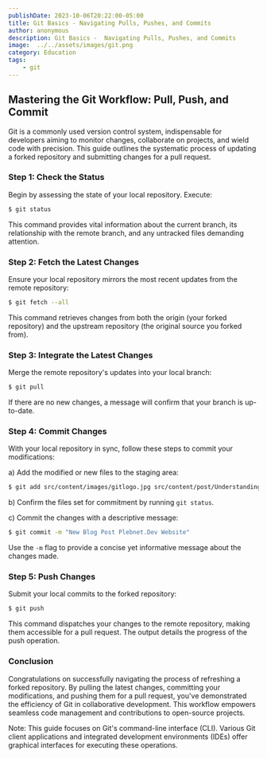```yaml
---
publishDate: 2023-10-06T20:22:00-05:00
title: Git Basics - Navigating Pulls, Pushes, and Commits
author: anonymous
description: Git Basics -  Navigating Pulls, Pushes, and Commits
image:  ../../assets/images/git.png
category: Education
tags:
    - git
---
```


## Mastering the Git Workflow: Pull, Push, and Commit

Git is a commonly used version control system, indispensable for developers aiming to monitor changes, collaborate on projects, and wield code with precision. This guide outlines the systematic process of updating a forked repository and submitting changes for a pull request.

### Step 1: Check the Status

Begin by assessing the state of your local repository. Execute:

```bash
$ git status
```

This command provides vital information about the current branch, its relationship with the remote branch, and any untracked files demanding attention.

### Step 2: Fetch the Latest Changes

Ensure your local repository mirrors the most recent updates from the remote repository:

```bash
$ git fetch --all
```

This command retrieves changes from both the origin (your forked repository) and the upstream repository (the original source you forked from).

### Step 3: Integrate the Latest Changes

Merge the remote repository's updates into your local branch:

```bash
$ git pull
```

If there are no new changes, a message will confirm that your branch is up-to-date.

### Step 4: Commit Changes

With your local repository in sync, follow these steps to commit your modifications:

a) Add the modified or new files to the staging area:

```bash
$ git add src/content/images/gitlogo.jpg src/content/post/Understanding_the_Git_Push_Process.md
```

b) Confirm the files set for commitment by running `git status`.

c) Commit the changes with a descriptive message:

```bash
$ git commit -m "New Blog Post Plebnet.Dev Website"
```

Use the `-m` flag to provide a concise yet informative message about the changes made.

### Step 5: Push Changes

Submit your local commits to the forked repository:

```bash
$ git push
```

This command dispatches your changes to the remote repository, making them accessible for a pull request. The output details the progress of the push operation.

### Conclusion

Congratulations on successfully navigating the process of refreshing a forked repository. By pulling the latest changes, committing your modifications, and pushing them for a pull request, you've demonstrated the efficiency of Git in collaborative development. This workflow empowers seamless code management and contributions to open-source projects.

Note: This guide focuses on Git's command-line interface (CLI). Various Git client applications and integrated development environments (IDEs) offer graphical interfaces for executing these operations.
